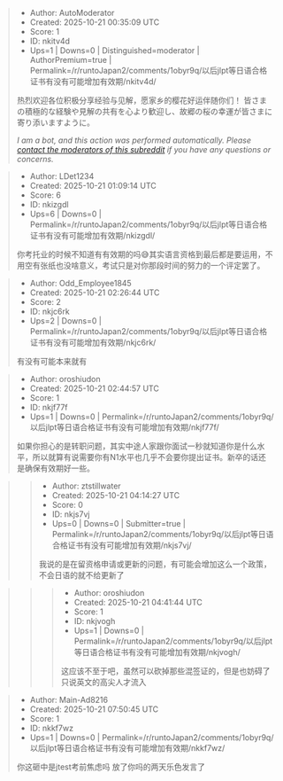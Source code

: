 > - Author: AutoModerator
> - Created: 2025-10-21 00:35:09 UTC
> - Score: 1
> - ID: nkitv4d
> - Ups=1 | Downs=0 | Distinguished=moderator | AuthorPremium=true | Permalink=/r/runtoJapan2/comments/1obyr9q/以后jlpt等日语合格证书有没有可能增加有效期/nkitv4d/
>
> 热烈欢迎各位积极分享经验与见解，愿家乡的樱花好运伴随你们！
> 皆さまの積極的な経験や見解の共有を心より歓迎し、故郷の桜の幸運が皆さまに寄り添いますように。
> 
> *I am a bot, and this action was performed automatically. Please [contact the moderators of this subreddit](/message/compose/?to=/r/runtoJapan2) if you have any questions or concerns.*

> - Author: LDet1234
> - Created: 2025-10-21 01:09:14 UTC
> - Score: 6
> - ID: nkizgdl
> - Ups=6 | Downs=0 | Permalink=/r/runtoJapan2/comments/1obyr9q/以后jlpt等日语合格证书有没有可能增加有效期/nkizgdl/
>
> 你考托业的时候不知道有有效期的吗😅其实语言资格到最后都是要运用，不用空有张纸也没啥意义，考试只是对你那段时间的努力的一个评定罢了。

> - Author: Odd_Employee1845
> - Created: 2025-10-21 02:26:44 UTC
> - Score: 2
> - ID: nkjc6rk
> - Ups=2 | Downs=0 | Permalink=/r/runtoJapan2/comments/1obyr9q/以后jlpt等日语合格证书有没有可能增加有效期/nkjc6rk/
>
> 有没有可能本来就有

> - Author: oroshiudon
> - Created: 2025-10-21 02:44:57 UTC
> - Score: 1
> - ID: nkjf77f
> - Ups=1 | Downs=0 | Permalink=/r/runtoJapan2/comments/1obyr9q/以后jlpt等日语合格证书有没有可能增加有效期/nkjf77f/
>
> 如果你担心的是转职问题，其实中途人家跟你面试一秒就知道你是什么水平，所以就算有说需要你有N1水平也几乎不会要你提出证书。新卒的话还是确保有效期好一些。

>> - Author: ztstillwater
>> - Created: 2025-10-21 04:14:27 UTC
>> - Score: 0
>> - ID: nkjs7vj
>> - Ups=0 | Downs=0 | Submitter=true | Permalink=/r/runtoJapan2/comments/1obyr9q/以后jlpt等日语合格证书有没有可能增加有效期/nkjs7vj/
>>
>> 我说的是在留资格申请或更新的问题，有可能会增加这么一个政策，不会日语的就不给更新了

>>> - Author: oroshiudon
>>> - Created: 2025-10-21 04:41:44 UTC
>>> - Score: 1
>>> - ID: nkjvogh
>>> - Ups=1 | Downs=0 | Permalink=/r/runtoJapan2/comments/1obyr9q/以后jlpt等日语合格证书有没有可能增加有效期/nkjvogh/
>>>
>>> 这应该不至于吧，虽然可以砍掉那些混签证的，但是也妨碍了只说英文的高尖人才流入

> - Author: Main-Ad8216
> - Created: 2025-10-21 07:50:45 UTC
> - Score: 1
> - ID: nkkf7wz
> - Ups=1 | Downs=0 | Permalink=/r/runtoJapan2/comments/1obyr9q/以后jlpt等日语合格证书有没有可能增加有效期/nkkf7wz/
>
> 你这砸中是jtest考前焦虑吗 放了你吗的两天乐色发言了
